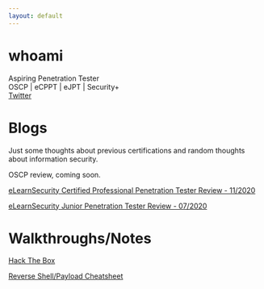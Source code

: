 ```yaml
---
layout: default
---
```


# whoami

Aspiring Penetration Tester  
OSCP | eCPPT | eJPT | Security+  
[Twitter](https://twitter.com/WatIsYourPasswd)    

# Blogs  
Just some thoughts about previous certifications and random thoughts about information security.  

OSCP review, coming soon.  

[eLearnSecurity Certified Professional Penetration Tester Review - 11/2020](./Blog/ecpptReview.md)

[eLearnSecurity Junior Penetration Tester Review - 07/2020](./Blog/ejptReview.md)


# Walkthroughs/Notes

[Hack The Box](./HTB/)

[Reverse Shell/Payload Cheatsheet](./misc/RevShellCS.md)

